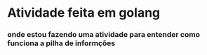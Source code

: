 # Atividade feita em golang
### onde estou fazendo uma atividade para entender como funciona a pilha de informções
